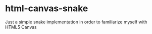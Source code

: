 # html-canvas-snake
Just a simple snake implementation in order to familiarize myself with HTML5 Canvas
